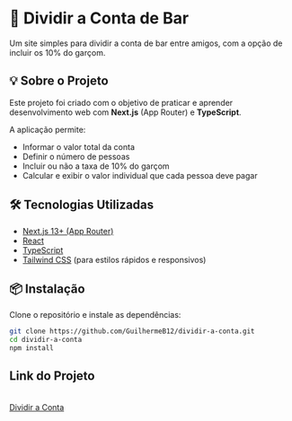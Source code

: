 # 🧾 Dividir a Conta de Bar

Um site simples para dividir a conta de bar entre amigos, com a opção de incluir os 10% do garçom.

## 💡 Sobre o Projeto

Este projeto foi criado com o objetivo de praticar e aprender desenvolvimento web com **Next.js** (App Router) e **TypeScript**.

A aplicação permite:

- Informar o valor total da conta
- Definir o número de pessoas
- Incluir ou não a taxa de 10% do garçom
- Calcular e exibir o valor individual que cada pessoa deve pagar

## 🛠️ Tecnologias Utilizadas

- [Next.js 13+ (App Router)](https://nextjs.org/)
- [React](https://reactjs.org/)
- [TypeScript](https://www.typescriptlang.org/)
- [Tailwind CSS](https://tailwindcss.com/) (para estilos rápidos e responsivos)

## 📦 Instalação

Clone o repositório e instale as dependências:

```bash
git clone https://github.com/GuilhermeB12/dividir-a-conta.git
cd dividir-a-conta
npm install
```

##  Link do Projeto

<br>[Dividir a Conta](https://dividiraconta.onrender.com/)